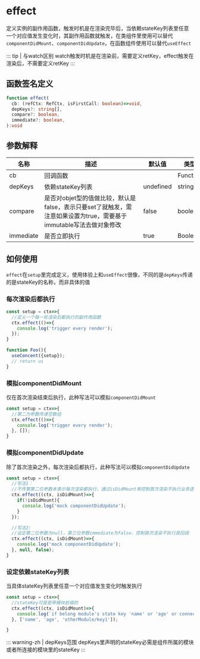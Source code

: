 # effect
定义实例的副作用函数，触发时机是在渲染完毕后，当依赖stateKey列表里任意一个对应值发生变化时，其副作用函数就触发，在类组件里使用可以替代`componentDidMount`、`componentDidUpdate`，在函数组件使用可以替代`useEffect`

::: tip | 与watch区别
watch触发时机是在渲染前，需要定义retKey，effect触发在渲染后，不需要定义retKey
:::

## 函数签名定义
```ts
function effect(
  cb: (refCtx: RefCtx, isFirstCall: boolean)=>void,
  depKeys?: string[],
  compare?: boolean,
  immediate?: boolean,
):void
```

## 参数解释
名称 | <div style="width:250px;">描述</div> |  默认值  | 类型 
-|-|-|-  
cb | 回调函数 | | Function
depKeys | 依赖stateKey列表 | undefined | string[]
compare | 是否对objet型的值做比较，默认是false，表示只要set了就触发，需注意如果设置为true，需要基于immutable写法去做对象修改 | false | boolean
immediate | 是否立即执行 | true | Boolean

## 如何使用
`effect`在`setup`里完成定义，使用体验上和`useEffect`很像，不同的是`depKeys`传递的是stateKey的名称，而非具体的值
### 每次渲染后都执行
```js
const setup = ctx=>{
  //定义一个每一轮渲染后都执行的副作用函数
  ctx.effect(()=>{
    console.log('trigger every render');
  });
}

function Foo(){
  useConcent({setup});
  // return ui
}
```

### 模拟componentDidMount
仅在首次渲染结束后执行，此种写法可以模拟`componentDidMount`
```js
const setup = ctx=>{
  //第二为参数传递空数组
  ctx.effect(()=>{
    console.log('trigger every render');
  }, []);
}
```

### 模拟componentDidUpdate
除了首次渲染之外，每次渲染后都执行，此种写法可以模拟`componentDidUpdate`
```js
const setup = ctx=>{
  //写法1：
  //不传第第二位参数本表示每次渲染都执行，通过isDidMount来控制首次渲染不执行业务逻辑
  ctx.effect((ctx, isDidMount)=>{
    if(!isDidMount){
      console.log('mock componentDidUpdate');
    }
  });

  //写法2:
  //设定第二位参数为null，第三位参数immediate为false，控制首次渲染不执行其回调
  ctx.effect((ctx, isDidMount)=>{
    console.log('mock componentDidUpdate');
  }, null, false);
}
```

### 设定依赖stateKey列表
当具体stateKey列表里任意一个对应值发生变化时触发执行
```js
const setup = ctx=>{
  //stateKey可是是带模块前缀的
  ctx.effect((ctx, isDidMount)=>{
    console.log(`if belong module's state key 'name' or 'age' or connectModule otherModule's 'key1' value changed,trigger this`);
  }, ['name', 'age', 'otherModule/key1']);

}
```
::: warning-zh | depKeys范围
depKeys里声明的stateKey必需是组件所属的模块或者所连接的模块里的stateKey
:::
